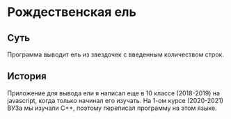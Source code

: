 # Рождественская ель
## Суть
Программа выводит ель из звездочек с введенным количеством строк.
## История
Приложение для вывода ели я написал еще в 10 классе (2018-2019) на javascript, когда только начинал его изучать. На 1-ом курсе (2020-2021) ВУЗа мы изучали C++, поэтому переписал программу на этом языке.
